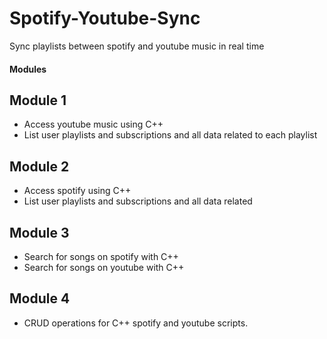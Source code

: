 # Spotify-Youtube-Sync
Sync playlists between spotify and youtube music in real time

#### Modules
## Module 1
- Access youtube music using C++
- List user playlists and subscriptions and all data related to each playlist
  
## Module 2
- Access spotify using C++
- List user playlists and subscriptions and all data related
  
## Module 3
- Search for songs on spotify with C++
- Search for songs on youtube with C++

## Module 4
- CRUD operations for C++ spotify and youtube scripts.
